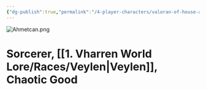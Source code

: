 ```yaml
---
{"dg-publish":true,"permalink":"/4-player-characters/valoran-of-house-ashenveil-ember-of-the-ashes/"}
---
```


![Ahmetcan.png](/img/user/z.%20Assets/Ahmetcan.png)


# Sorcerer, [[1. Vharren World Lore/Races/Veylen\|Veylen]], Chaotic Good

